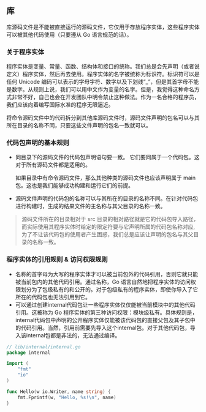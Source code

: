 ## 库

库源码文件是不能被直接运行的源码文件，它仅用于存放程序实体，这些程序实体可以被其他代码使用（只要遵从 Go 语言规范的话）。

### 关于程序实体

程序实体是变量、常量、函数、结构体和接口的统称。我们总是会先声明（或者说定义）程序实体，然后再去使用。程序实体的名字被统称为标识符。标识符可以是任何 Unicode 编码可以表示的字母字符、数字以及下划线“_”，但是其首字母不能是数字。从规则上说，我们可以用中文作为变量的名字。但是，我觉得这种命名方式非常不好，自己也会在开发团队中明令禁止这种做法。作为一名合格的程序员，我们应该向着编写国际水准的程序无限逼近。

将命令源码文件中的代码拆分到其他库源码文件时，源码文件声明的包名可以与其所在目录的名称不同，只要这些文件声明的包名一致就可以。

### 代码包声明的基本规则

- 同目录下的源码文件的代码包声明语句要一致。 它们要同属于一个代码包。这对于所有源码文件都是适用的。

  如果目录中有命令源码文件，那么其他种类的源码文件也应该声明属于 main 包。这也是我们能够成功构建和运行它们的前提。

- 源码文件声明的代码包的名称可以与其所在的目录的名称不同。在针对代码包进行构建时，生成的结果文件的主名称与其父目录的名称一致。

> 源码文件所在的目录相对于 src 目录的相对路径就是它的代码包导入路径，而实际使用其程序实体时给定的限定符要与它声明所属的代码包名称对应,为了不让该代码包的使用者产生困惑，我们总是应该让声明的包名与其父目录的名称一致。

### 程序实体的引用规则 & 访问权限规则

- 名称的首字母为大写的程序实体才可以被当前包外的代码引用，否则它就只能被当前包内的其他代码引用。通过名称，Go 语言自然地把程序实体的访问权限划分为了包级私有的和公开的。对于包级私有的程序实体，即使你导入了它所在的代码包也无法引用到它。
- 可以通过创建internal代码包让一些程序实体仅仅能被当前模块中的其他代码引用。这被称为 Go 程序实体的第三种访问权限：模块级私有。具体规则是，internal代码包中声明的公开程序实体仅能被该代码包的直接父包及其子包中的代码引用。当然，引用前需要先导入这个internal包。对于其他代码包，导入该internal包都是非法的，无法通过编译。

```go
// lib/internal/internal.go
package internal

import (
	"fmt"
	"io"
)

func Hello(w io.Writer, name string) {
	fmt.Fprintf(w, "Hello, %s!\n", name)
}
```
